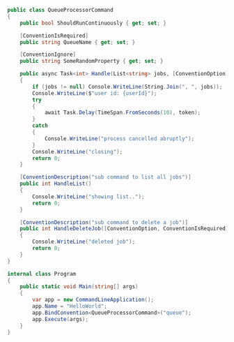 ﻿```c#
public class QueueProcessorCommand
{
    public bool ShouldRunContinuously { get; set; }

    [ConventionIsRequired]
    public string QueueName { get; set; }

    [ConventionIgnore]
    public string SomeRandomProperty { get; set; }

    public async Task<int> Handle(List<string> jobs, [ConventionOption] int userId, CancellationToken token)
    {
        if (jobs != null) Console.WriteLine(String.Join(", ", jobs));
        Console.WriteLine($"user id: {userId}");
        try
        {
            await Task.Delay(TimeSpan.FromSeconds(10), token);
        }
        catch
        {
            Console.WriteLine("process cancelled abruptly");
        }
        Console.WriteLine("closing");
        return 0;
    }

    [ConventionDescription("sub command to list all jobs")]
    public int HandleList()
    {
        Console.WriteLine("showing list..");
        return 0;
    }

    [ConventionDescription("sub command to delete a job")]
    public int HandleDeleteJob([ConventionOption, ConventionIsRequired] int jobId)
    {
        Console.WriteLine("deleted job");
        return 0;
    }
}

internal class Program
{
    public static void Main(string[] args)
    {
        var app = new CommandLineApplication();
        app.Name = "HelloWorld";
        app.BindConvention<QueueProcessorCommand>("queue");
        app.Execute(args);
    }
}
```
